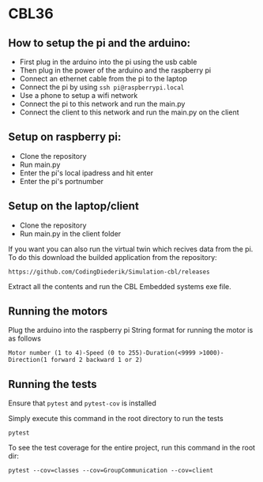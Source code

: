 # CBL36

## How to setup the pi and the arduino:
- First plug in the arduino into the pi using the usb cable
- Then plug in the power of the arduino and the raspberry pi
- Connect an ethernet cable from the pi to the laptop
- Connect the pi by using ``ssh pi@raspberrypi.local``
- Use a phone to setup a wifi network
- Connect the pi to this network and run the main.py
- Connect the client to this network and run the main.py on the client

## Setup on raspberry pi:
- Clone the repository
- Run main.py
- Enter the pi's local ipadress and hit enter
- Enter the pi's portnumber

## Setup on the laptop/client
- Clone the repository
- Run main.py in the client folder

If you want you can also run the virtual twin which recives data from the pi.
To do this download the builded application from the repository: 
```
https://github.com/CodingDiederik/Simulation-cbl/releases
```
Extract all the contents and run the CBL Embedded systems exe file.

## Running the motors
Plug the arduino into the raspberry pi
String format for running the motor is as follows
```
Motor number (1 to 4)-Speed (0 to 255)-Duration(<9999 >1000)-Direction(1 forward 2 backward 1 or 2) 
```
## Running the tests

Ensure that `pytest` and `pytest-cov` is installed

Simply execute this command in the root directory to run the tests
```
pytest
```

To see the test coverage for the entire project, run this command in the root dir:
```
pytest --cov=classes --cov=GroupCommunication --cov=client
```
